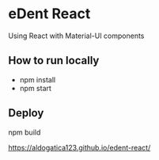 # eDent React

Using React with Material-UI components

## How to run locally

- npm install
- npm start

## Deploy

npm build

https://aldogatica123.github.io/edent-react/